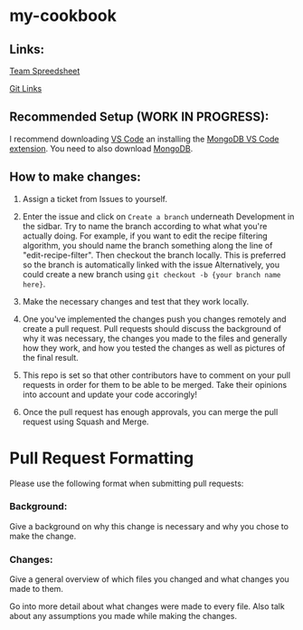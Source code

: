 # my-cookbook

## Links:

[Team Spreedsheet](https://docs.google.com/spreadsheets/d/1hKtgQ5t0tkRawq-LUhJB8PN4NPBmyvGZ9104j4OYsQo/edit?usp=sharing)

[Git Links](https://docs.google.com/document/d/1Rm4ZFx0NWglbLO_My3vsZ5UCj4ztsCsujRUsgrwh-kU/edit?usp=sharing)


## Recommended Setup (WORK IN PROGRESS):

I recommend downloading [VS Code](https://code.visualstudio.com/) an installing the [MongoDB VS Code extension](https://marketplace.visualstudio.com/items?itemName=mongodb.mongodb-vscode). You need to also download [MongoDB](https://www.mongodb.com/docs/manual/tutorial/install-mongodb-on-os-x/).

## How to make changes:

1. Assign a ticket from Issues to yourself.

2. Enter the issue and click on `Create a branch` underneath Development in the sidbar. Try to name the branch according to what what you're actually doing. For example, if you want to edit the recipe filtering algorithm, you should name the branch something along the line of "edit-recipe-filter". Then checkout the branch locally. This is preferred so the branch is automatically linked with the issue Alternatively, you could create a new branch using `git checkout -b {your branch name here}`.

3. Make the necessary changes and test that they work locally.

4. One you've implemented the changes push you changes remotely and create a pull request.
   Pull requests should discuss the background of why it was necessary, the changes you made to the files and generally how they work, and how you tested the changes as well as pictures of the final result.

5. This repo is set so that other contributors have to comment on your pull requests in order for them to be able to be merged. Take their opinions into account and update your code accoringly!

6. Once the pull request has enough approvals, you can merge the pull request using Squash and Merge.

# Pull Request Formatting

Please use the following format when submitting pull requests:

### **Background:**

Give a background on why this change is necessary and why you chose to make the change.

### **Changes:**

Give a general overview of which files you changed and what changes you made to them.

Go into more detail about what changes were made to every file. Also talk about any assumptions you made while making the changes.
